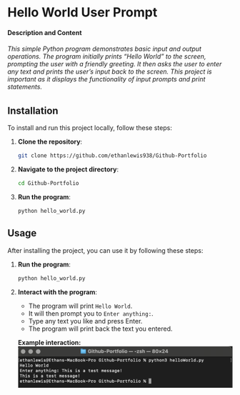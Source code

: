 # Hello World User Prompt

#### Description and Content 
###### This simple Python program demonstrates basic input and output operations. The program initially prints “Hello World” to the screen, prompting the user with a friendly greeting. It then asks the user to enter any text and prints the user’s input back to the screen. This project is important as it displays the functionality of input prompts and print statements.

## Installation
To install and run this project locally, follow these steps:

1. **Clone the repository**:
    ```sh
    git clone https://github.com/ethanlewis938/Github-Portfolio
    ```

2. **Navigate to the project directory**:
    ```sh
    cd Github-Portfolio
    ```

3. **Run the program**:
    ```sh
    python hello_world.py
    ```

## Usage
After installing the project, you can use it by following these steps:

1. **Run the program**:
    ```sh
    python hello_world.py
    ```

2. **Interact with the program**:
    - The program will print `Hello World`.
    - It will then prompt you to `Enter anything:`.
    - Type any text you like and press Enter.
    - The program will print back the text you entered.

   **Example interaction:**
![Program Screenshot](images/programRun.png)